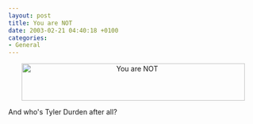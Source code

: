 ```yaml
---
layout: post
title: You are NOT
date: 2003-02-21 04:40:18 +0100
categories:
- General
---
```

<center><img src="http://www.rusiczki.net/blog/blogpics/youarenot.gif" width="450" height="75" border="0" alt="You are NOT" class="image"/></center>

And who's Tyler Durden after all?

